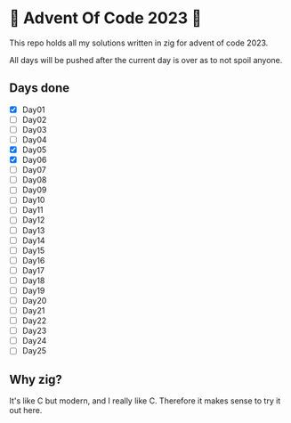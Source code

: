 # 🎄 Advent Of Code 2023 🎄

This repo holds all my solutions written in zig for advent of code 2023.

All days will be pushed after the current day is over as to not spoil anyone.

## Days done

 - [X] Day01
 - [ ] Day02
 - [ ] Day03
 - [ ] Day04
 - [X] Day05
 - [X] Day06
 - [ ] Day07
 - [ ] Day08
 - [ ] Day09
 - [ ] Day10
 - [ ] Day11
 - [ ] Day12
 - [ ] Day13
 - [ ] Day14
 - [ ] Day15
 - [ ] Day16
 - [ ] Day17
 - [ ] Day18
 - [ ] Day19
 - [ ] Day20
 - [ ] Day21
 - [ ] Day22
 - [ ] Day23
 - [ ] Day24
 - [ ] Day25

## Why zig?

It's like C but modern, and I really like C. Therefore it makes sense to try it
out here.
